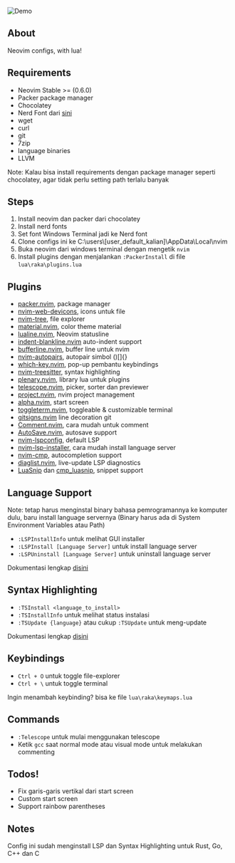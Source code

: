 ![Demo](https://drive.google.com/file/d/1ZGiSlU3LrWRKDcabveFVx5MtgX1sUsWf/view?usp=sharing "Demo of this config")

## About
Neovim configs, with lua!

## Requirements
 - Neovim Stable >= (0.6.0)
 - Packer package manager
 - Chocolatey
 - Nerd Font dari [sini](https://www.nerdfonts.com/font-downloads)
 - wget
 - curl
 - git
 - 7zip
 - language binaries
 - LLVM

Note: Kalau bisa install requirements dengan package manager seperti chocolatey, agar tidak perlu setting path terlalu banyak

## Steps
 1. Install neovim dan packer dari chocolatey
 2. Install nerd fonts
 3. Set font Windows Terminal jadi ke Nerd font
 4. Clone configs ini ke C:\users\\[user_default_kalian]\AppData\Local\nvim
 5. Buka neovim dari windows terminal dengan mengetik `nvim`
 6. Install plugins dengan menjalankan `:PackerInstall` di file `lua\raka\plugins.lua`

## Plugins
 - [packer.nvim](https://github.com/wbthomason/packer.nvim), package manager
 - [nvim-web-devicons](https://github.com/kyazdani42/nvim-web-devicons), icons untuk file
 - [nvim-tree](https://github.com/kyazdani42/nvim-tree.lua), file explorer
 - [material.nvim](https://github.com/marko-cerovac/material.nvim), color theme material
 - [lualine.nvim](https://github.com/nvim-lualine/lualine.nvim), Neovim statusline
 - [indent-blankline.nvim](https://github.com/lukas-reineke/indent-blankline.nvim) auto-indent support
 - [bufferline.nvim](https://github.com/akinsho/bufferline.nvim), buffer line untuk nvim
 - [nvim-autopairs](https://github.com/windwp/nvim-autopairs), autopair simbol ()[]{}
 - [which-key.nvim](https://github.com/folke/which-key.nvim), pop-up pembantu keybindings
 - [nvim-treesitter](https://github.com/nvim-treesitter/nvim-treesitter), syntax highlighting
 - [plenary.nvim](https://github.com/nvim-lua/plenary.nvim), library lua untuk plugins
 - [telescope.nvim](https://github.com/nvim-telescope/telescope.nvim), picker, sorter dan previewer
 - [project.nvim](https://github.com/ahmedkhalf/project.nvim), nvim project management
 - [alpha.nvim](https://github.com/goolord/alpha-nvim), start screen
 - [toggleterm.nvim](https://github.com/akinsho/toggleterm.nvim), toggleable & customizable terminal
 - [gitsigns.nvim](https://github.com/lewis6991/gitsigns.nvim) line decoration git
 - [Comment.nvim](https://github.com/numToStr/Comment.nvim), cara mudah untuk comment
 - [AutoSave.nvim](https://github.com/Pocco81/AutoSave.nvim), autosave support
 - [nvim-lspconfig](https://github.com/neovim/nvim-lspconfig), default LSP
 - [nvim-lsp-installer](https://github.com/williamboman/nvim-lsp-installer), cara mudah install language server
 - [nvim-cmp](https://github.com/hrsh7th/nvim-cmp), autocompletion support
 - [diaglist.nvim](https://github.com/onsails/diaglist.nvim), live-update LSP diagnostics
 - [LuaSnip](https://github.com/L3MON4D3/LuaSnip) dan [cmp_luasnip](https://github.com/saadparwaiz1/cmp_luasnip), snippet support

## Language Support
Note: tetap harus menginstal binary bahasa pemrogramannya ke komputer dulu, baru install language servernya (Binary harus ada di System Environment Variables atau Path)

 - `:LSPInstallInfo` untuk melihat GUI installer
 - `:LSPInstall [Language Server]` untuk install language server
 - `:LSPUninstall [Language Server]` untuk uninstall language server

Dokumentasi lengkap [disini](https://github.com/williamboman/nvim-lsp-installer)

## Syntax Highlighting
 - `:TSInstall <language_to_install>`
 - `:TSInstallInfo` untuk melihat status instalasi
 - `:TSUpdate {language}` atau cukup `:TSUpdate` untuk meng-update

Dokumentasi lengkap [disini](https://github.com/nvim-treesitter/nvim-treesitter)

## Keybindings
 - `Ctrl + O` untuk toggle file-explorer
 - `Ctrl + \` untuk toggle terminal 

Ingin menambah keybinding? bisa ke file `lua\raka\keymaps.lua`

## Commands
 - `:Telescope` untuk mulai menggunakan telescope
 - Ketik `gcc` saat normal mode atau visual mode untuk melakukan commenting

## Todos!
 - Fix garis-garis vertikal dari start screen
 - Custom start screen
 - Support rainbow parentheses

## Notes
Config ini sudah menginstall LSP dan Syntax Highlighting untuk Rust, Go, C++ dan C